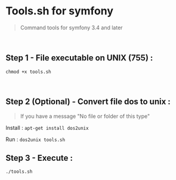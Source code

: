 # Tools.sh for symfony
> Command tools for symfony 3.4 and later

<br>

## Step 1 - File executable on UNIX (755) :

`chmod +x tools.sh`

<br>

## Step 2 (Optional) - Convert file dos to unix :

> If you have a message "No file or folder of this type"

Install : `apt-get install dos2unix`

Run : `dos2unix tools.sh`

## Step 3 - Execute :

`./tools.sh`
